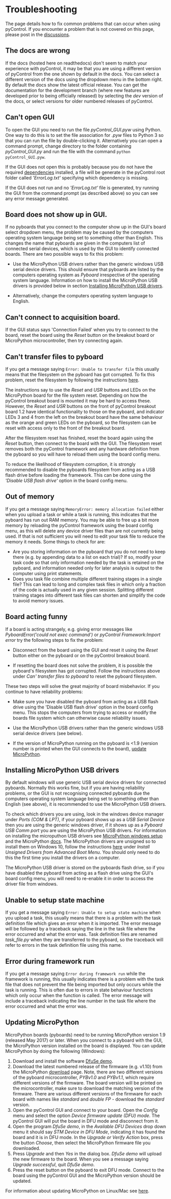 # Troubleshooting

The page details how to fix common problems that can occur when using pyControl.  If you encounter a problem that is not covered on this page, please post in the [discussions](https://github.com/orgs/pyControl/discussions).

## The docs are wrong

If the docs (hosted here on readthedocs) don't seem to match your experience with pyControl, it may be that you are using a different version of pyControl from the one shown by default in the docs.  You can select a different version of the docs using the dropdown menu in the bottom right.  By default the docs show the latest official release.  You can get the documentation for the development branch (where new features are developed prior to being officially released) by selecting the *dev* version of the docs, or select versions for older numbered releases of pyControl.

## Can't open GUI

To open the GUI you need to run the file *pyControl_GUI.pyw* using Python.  One way to do this is to set the file association for *.pyw* files to Python 3 so that you can run the file by double-clicking it.  Alternatively you can open a command prompt, change directory to the folder containing *pyControl_GUI.py* and run the file with the command `python pyControl_GUI.pyw`.

If the GUI does not open this is probably because you do not have the required [dependencies](../index.md#dependencies) installed, a file will be generate in the pyControl root folder called *'ErrorLog.txt'* specifying which dependency is missing.  

If the GUI does not run and no *'ErrorLog.txt'* file is generated, try running the GUI from the command prompt (as described above) so you can see any error message generated.

## Board does not show up in GUI.

If no pyboards that you connect to the computer show up in the GUI's board select dropdown menu, the problem may be caused by the computers operating system language being set to something other than English.  This changes the name that pyboards are given in the computers list of connected serial devices, which is used by the GUI to identify connected boards.  There are two possible ways to fix this problem:

- Use the MicroPython USB drivers rather than the generic windows USB serial device drivers.  This should ensure that pyboards are listed by the computers operating system as *Pyboard* irrespective of the operating system language.  Information on how to install the MicroPython USB drivers is provided below in section [Installing MicroPython USB drivers](#installing-micropython-usb-drivers).

- Alternatively, change the computers operating system language to English.


## Can't connect to acquisition board.

If the GUI status says 'Connection Failed' when you try to connect to the board, reset the board using the *Reset* button on the breakout board or MicroPython microcontroller, then try connecting again.

## Can't transfer files to pyboard

If you get a message saying `Error: Unable to transfer file` this usually means that the filesystem on the pyboard has got corrupted. To fix this problem, reset the filesystem by following the instructions [here](https://docs.micropython.org/en/latest/pyboard/tutorial/reset.html#factory-reset-the-filesystem).  

The instructions say to use the *Reset* and *USR* buttons and LEDs on the MicroPython board for the file system reset.  Depending on how the pyControl breakout board is mounted it may be hard to access these.  However, the *Reset* and *USR* buttons on the front of pyControl breakout board 1.2 have identical functionality to those on the pyboard, and indicator LEDs 3 and 4 from the left on the breakout board have the same behaviour as the orange and green LEDs on the pyboard, so the filesystem can be reset with access only to the front of the breakout board.  

After the filesystem reset has finished, reset the board again using the *Reset* button, then connect to the board with the GUI.  The filesystem reset removes both the pyControl framework and any hardware definition from the pyboard so you will have to reload them using the board config menu.  

To reduce the likelihood of filesystem corruption, it is strongly recommended to disable the pyboards filesystem from acting as a USB flash drive before loading the framework.  This can be done using the *'Disable USB flash drive'* option in the board config menu.

## Out of memory

If you get a message saying `MemoryError: memory allocation failed` either when you upload a task or while a task is running, this indicates that the pyboard has run out RAM memory.  You may be able to free up a bit more memory by reloading the pyControl framework using the board config menu, as this will delete any device driver files than are not currently being used.  If that is not sufficient you will need to edit your task file to reduce the memory it needs.  Some things to check for are:

- Are you storing information on the pyboard that you do not need to keep there (e.g. by appending data to a list on each trial)?  If so, modify your task code so that only information needed by the task is retained on the pyboard, and information needed only for later analysis is output to the computer using print statements.
- Does you task file combine multiple different training stages in a single file?  This can lead to long and complex task files in which only a fraction of the code is actually used in any given session.  Splitting different training stages into different task files can shorten and simplify the code to avoid memory issues.

## Board acting funny

If a board is acting strangely, e.g. giving error messages like *PyboardError('could not exec command')* or *pyControl Framework:Import error* try the following steps to fix the problem:

- Disconnect from the board using the GUI and reset it using the *Reset* button either on the pyboard or on the pyControl breakout board.

-  If resetting the board does not solve the problem, it is possible the pyboard's filesystem has got corrupted.  Follow the instructions above under *Can' transfer files to pyboard* to reset the pyboard filesystem.

These two steps will solve the great majority of board misbehavior.  If you continue to have reliability problems:

- Make sure you have disabled the pyboard from acting as a USB flash drive using the 'Disable USB flash drive' option in the board config menu. This stops the computers from trying to access or modify the boards file system which can otherwise cause reliability issues.

- Use the MicroPython USB drivers rather than the generic windows USB serial device drivers (see below).

- If the version of MicroPython running on the pyboard is <1.9 (version number is printed when the GUI connects to the board), [update MicroPython](#updating-micropython).

## Installing MicroPython USB drivers

By default windows will use generic USB serial device drivers for connected pyboards.  Normally this works fine, but if you are having reliability problems, or the GUI is not recognising connected pyboards due the computers operating system language being set to something other than English (see above), it is recommended to use the MicroPython USB drivers.  

To check which drivers you are using, look in the windows device manager under *Ports (COM & LPT)*, if your pyboard shows up as a *USB Serial Device* then you are using the generic windows driver, if it shows up as a *Pyboard USB Comm port* you are using the MicroPython USB drivers. For information on installing the microputhon USB drivers see [MicroPython windows setup](http://micropython.org/resources/Micro-Python-Windows-setup.pdf) and the MicroPython [docs](http://docs.micropython.org/en/latest/pyboard/pyboard/tutorial/repl.html).  The MicroPython drivers are unsigned so to install them on Windows 10, follow the instructions [here](https://www.maketecheasier.com/install-unsigned-drivers-windows10/) under *Install Unsigned Drivers from Advanced Boot Menu*.  You should only need to do this the first time you install the drivers on a computer.

The MicroPython USB driver is stored on the pyboards flash drive, so if you have disabled the pyboard from acting as a flash drive using the GUI's board config menu, you will need to re-enable it in order to access the driver file from windows. 

## Unable to setup state machine

If you get a message saying `Error: Unable to setup state machine` when you upload a task, this usually means that there is a problem with the task definition file which gives an error when it is imported.  The error message will be followed by a traceback saying the line in the task file where the error occurred and what the error was.  Task definition files are renamed *task_file.py* when they are transferred to the pyboard, so the traceback will refer to errors in the task definition file using this name.

## Error during framework run

If you get a message saying `Error during framework run` while the framework is running, this usually indicates there is a problem with the task file that does not prevent the file being imported but only occurs while the task is running.  This is often due to errors in state behaviour functions which only occur when the function is called.  The error message will include a traceback indicating the line number in the task file where the error occurred and what the error was.

## Updating MicroPython

MicroPython boards (pyboards) need to be running MicroPython version 1.9 (released May 2017) or later. When you connect to a pyboard with the GUI, the MicroPython version installed on the board is displayed.  You can update MicroPython by doing the following (Windows):

1.  Download and install the software [DfuSe demo](https://www.st.com/en/development-tools/stsw-stm32080.html).
2.  Download the latest numbered release of the firmware (e.g. v1.10) from the MicroPython [download](http://micropython.org/download) page.  Note, there are two different versions of the pyboard microcontroller, *PYBv1.0* and *PYBv1.1*, which require different versions of the firmware.  The board version will be printed on the microcontroller, make sure to download the matching version of the firmware.  There are various different versions of the firmware for each board with names like *standard* and *double FP* - download the *standard* version.
3.  Open the pyControl GUI and connect to your board.  Open the *Config* menu and select the option *Device firmware update (DFU) mode*.  The pyControl GUI will put the board in DFU mode and disconnect from it.
4.  Open the program *DfuSe demo*, in the *Available DFU Devices* drop down menu it should say *STM Device in DFU Mode*, indicating it has found the board and it is in DFU mode.  In the *Upgrade or Verify Action* box, press the button *Choose*, then select the MicroPython firmware file you downloaded.
5.  Press *Upgrade* and then *Yes* in the dialog box.  *DfuSe demo* will upload the new firmware to the board. When you see a message saying *Upgrade successful*, quit *DfuSe demo*.
6.  Press the reset button on the pyboard to exit DFU mode.  Connect to the board using the pyControl GUI and the MicroPython version should be updated.

For information about updating MicroPython on Linux/Mac see [here](https://github.com/micropython/micropython/wiki/Pyboard-Firmware-Update). 